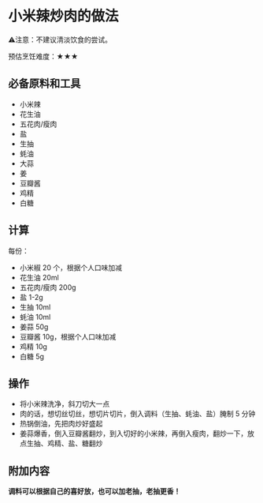 # 小米辣炒肉的做法

⚠️注意：不建议清淡饮食的尝试。

预估烹饪难度：★★★

## 必备原料和工具

* 小米辣
* 花生油
* 五花肉/瘦肉
* 盐
* 生抽
* 蚝油
* 大蒜
* 姜
* 豆瓣酱
* 鸡精
* 白糖

## 计算

每份：

- 小米椒 20 个，根据个人口味加减
- 花生油 20ml
- 五花肉/瘦肉 200g
- 盐 1-2g
- 生抽 10ml
- 蚝油 10ml
- 姜蒜 50g
- 豆瓣酱 10g，根据个人口味加减
- 鸡精 10g
- 白糖 5g

## 操作

* 将小米辣洗净，斜刀切大一点
* 肉的话，想切丝切丝，想切片切片，倒入调料（生抽、蚝油、盐）腌制 5 分钟
* 热锅倒油，先把肉炒好盛起
* 姜蒜爆香，倒入豆瓣酱翻炒，到入切好的小米辣，再倒入瘦肉，翻炒一下，放点生抽、鸡精、盐、糖翻炒

## 附加内容

**调料可以根据自己的喜好放，也可以加老抽，老抽更香！**


